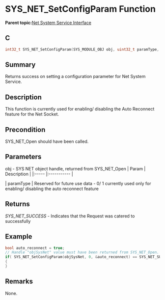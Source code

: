 # SYS\_NET\_SetConfigParam Function

**Parent topic:**[Net System Service Interface](GUID-010BB62D-452D-4B87-9F43-FDA5BF80F6AF.md)

## C

```c
int32_t SYS_NET_SetConfigParam(SYS_MODULE_OBJ obj, uint32_t paramType, void *data)
```

## Summary

Returns success on setting a configuration parameter for Net System Service.

## Description

This function is currently used for enabling/ disabling the Auto Reconnect feature for the Net Socket.

## Precondition

SYS\_NET\_Open should have been called.

## Parameters

obj - SYS NET object handle, returned from SYS\_NET\_Open \| Param \| Description \| \|:----- \|:----------- \|

\| paramType \| Reserved for future use data - 0/ 1 currently used only for enabling/ disabling the auto reconnect feature

## Returns

*SYS\_NET\_SUCCESS* - Indicates that the Request was catered to successfully

## Example

```c
bool auto_reconnect = true;
// Handle "objSysNet" value must have been returned from SYS_NET_Open.
if( SYS_NET_SetConfigParam(objSysNet, 0, &auto_reconnect) == SYS_NET_SUCCESS)
{
}
```

## Remarks

None.

